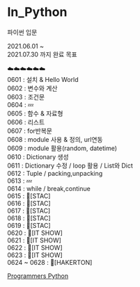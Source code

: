 # In_Python
파이썬 입문

2021.06.01 ~    
2021.07.30 까지 완료 목표   


☁️☁️☁️☁️☁️☁️      
0601 : 설치 & Hello World   
0602 : 변수와 계산   
0603 : 조건문   
0604 : 💤    
0605 : 함수 & 자료형   
0606 : 리스트     
0607 : for반복문     
0608 : module 사용 & 정의, url연동     
0609 : module 활용(random, datetime)     
0610 : Dictionary 생성    
0611 : Dictionary 수정 / loop 활용 / List와 Dict    
0612 : Tuple / packing,unpacking       
0613 : 💤     
0614 : while / break,continue     
0615 : 🏫[STAC]    
0616 : 🏫[STAC]     
0617 : 🏫[STAC]     
0618 : 🏫[STAC]      
0619 : 🏫[STAC]    
0620 : 🏫[IT SHOW]       
0621 : 🏫[IT SHOW]       
0622 : 🏫[IT SHOW]      
0623 : 🏫[IT SHOW]     
0624 ~ 0628 : 🏫[HAKERTON]

[Programmers Python](https://programmers.co.kr/learn/courses/2)

